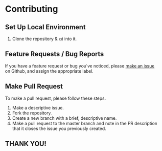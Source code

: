 # Contributing

## Set Up Local Environment

1. Clone the repository & `cd` into it.

## Feature Requests / Bug Reports

If you have a feature request or bug you've noticed, please [make an issue](https://github.com/oliverox/react-typeme/issues) on Github, and assign the appropriate label.

## Make Pull Request

To make a pull request, please follow these steps.

1. Make a descriptive issue.
2. Fork the repository.
3. Create a new branch with a brief, descriptive name.
4. Make a pull request to the master branch and note in the PR description that it closes the issue you previously created.

## THANK YOU!
